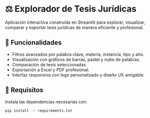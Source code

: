 # ⚖️ Explorador de Tesis Jurídicas

Aplicación interactiva construida en Streamlit para explorar, visualizar, comparar y exportar tesis jurídicas de manera eficiente y profesional.

## 🚀 Funcionalidades

- Filtros avanzados por palabra clave, materia, instancia, tipo y año.
- Visualización con gráficos de barras, pastel y nube de palabras.
- Comparación de tesis seleccionadas.
- Exportación a Excel y PDF profesional.
- Interfaz responsiva con logo personalizado y diseño UX amigable.

## 🧰 Requisitos

Instala las dependencias necesarias con:

```bash
pip install -r requirements.txt

